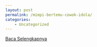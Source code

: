```yaml
---
layout: post
permalink: /mimpi-bertemu-cowok-idola/
categories:
    - Uncategorized
---
```


[Baca Selengkapnya](/08)